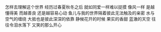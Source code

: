 
怎样去理解这个世界
经历过春夏秋冬之后
就如同爱一样难以捉摸
像风一样
是越懂得美
而越善良
还是越容易心动
鱼儿与我的世界隔着彼此无法触及的亲密
水与空气的缠绕
大抵也是彼此深深的依靠
静候花开的时候
果实的香甜
蓝澈的天空
往往令泪水落下
又笑的那么开心
